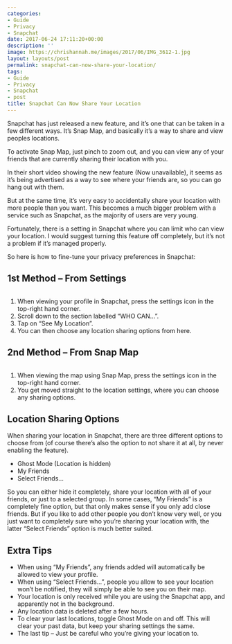 ```yaml
---
categories:
- Guide
- Privacy
- Snapchat
date: 2017-06-24 17:11:20+00:00
description: ''
image: https://chrishannah.me/images/2017/06/IMG_3612-1.jpg
layout: layouts/post
permalink: snapchat-can-now-share-your-location/
tags:
- Guide
- Privacy
- Snapchat
- post
title: Snapchat Can Now Share Your Location
---
```


<div class="kg-card-markdown">
<p>Snapchat has just released a new feature, and it’s one that can be taken in a few different ways. It’s Snap Map, and basically it’s a way to share and view peoples locations.</p>
<p>To activate Snap Map, just pinch to zoom out, and you can view any of your friends that are currently sharing their location with you.</p>
<p>In their short video showing the new feature (Now unavailable), it seems as it’s being advertised as a way to see where your friends are, so you can go hang out with them.</p>
<p>But at the same time, it’s very easy to accidentally share your location with more people than you want. This becomes a much bigger problem with a service such as Snapchat, as the majority of users are very young.</p>
<p>Fortunately, there is a setting in Snapchat where you can limit who can view your location. I would suggest turning this feature off completely, but it’s not a problem if it’s managed properly.</p>
<p>So here is how to fine-tune your privacy preferences in Snapchat:</p>
<h2 id="1stmethodfromsettings">1st Method &#8211; From Settings</h2>
<p><img class="alignnone wp-image-423 size-full" src="https://chrishannah.me/wp-content/uploads/2017/06/1.jpg" alt="" /></p>
<ol>
<li>When viewing your profile in Snapchat, press the settings icon in the top-right hand corner.</li>
<li>Scroll down to the section labelled “WHO CAN…”.</li>
<li>Tap on “See My Location”.</li>
<li>You can then choose any location sharing options from here.</li>
</ol>
<h2 id="2ndmethodfromsnapmap">2nd Method &#8211; From Snap Map</h2>
<p><img class="alignnone size-full wp-image-426" src="https://chrishannah.me/wp-content/uploads/2017/06/2.jpg" alt="" /></p>
<ol>
<li>When viewing the map using Snap Map, press the settings icon in the top-right hand corner.</li>
<li>You get moved straight to the location settings, where you can choose any sharing options.</li>
</ol>
<h2 id="locationsharingoptions">Location Sharing Options</h2>
<p>When sharing your location in Snapchat, there are three different options to choose from (of course there’s also the option to not share it at all, by never enabling the feature).</p>
<ul>
<li>Ghost Mode (Location is hidden)</li>
<li>My Friends</li>
<li>Select Friends…</li>
</ul>
<p>So you can either hide it completely, share your location with all of your friends, or just to a selected group. In some cases, “My Friends” is a completely fine option, but that only makes sense if you only add close friends. But if you like to add other people you don’t know very well, or you just want to completely sure who you’re sharing your location with, the latter “Select Friends” option is much better suited.</p>
<h2 id="extratips">Extra Tips</h2>
<ul>
<li>When using “My Friends”, any friends added will automatically be allowed to view your profile.</li>
<li>When using “Select Friends…”, people you allow to see your location won’t be notified, they will simply be able to see you on their map.</li>
<li>Your location is only received while you are using the Snapchat app, and apparently not in the background.</li>
<li>Any location data is deleted after a few hours.</li>
<li>To clear your last locations, toggle Ghost Mode on and off. This will clear your past data, but keep your sharing settings the same.</li>
<li>The last tip &#8211; Just be careful who you’re giving your location to.</li>
</ul>
</div>
